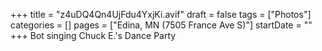 +++
title = "z4uDQ4Qn4UjFdu4YxjKi.avif"
draft = false
tags = ["Photos"]
categories = []
pages = ["Edina, MN (7505 France Ave S)"]
startDate = ""
+++
Bot singing Chuck E.'s Dance Party
